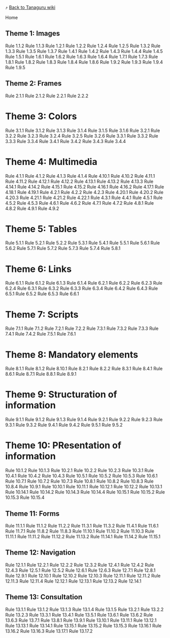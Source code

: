 :arrow_heading_up:  [Back to Tanaguru wiki](https://github.com/Tanaguru/Tanaguru/wiki)

Home

## Theme 1: Images

Rule 1.1.2
Rule 1.1.3
Rule 1.2.1
Rule 1.2.2
Rule 1.2.4
Rule 1.2.5
Rule 1.3.2
Rule 1.3.3
Rule 1.3.5
Rule 1.3.7
Rule 1.4.1
Rule 1.4.2
Rule 1.4.3
Rule 1.4.4
Rule 1.4.5
Rule 1.5.1
Rule 1.6.1
Rule 1.6.2
Rule 1.6.3
Rule 1.6.4
Rule 1.7.1
Rule 1.7.3
Rule 1.8.1
Rule 1.8.2
Rule 1.8.3
Rule 1.8.4
Rule 1.8.6
Rule 1.9.2
Rule 1.9.3
Rule 1.9.4
Rule 1.9.5

## Theme 2: Frames

Rule 2.1.1
Rule 2.1.2
Rule 2.2.1
Rule 2.2.2

# Theme 3: Colors

Rule 3.1.1
Rule 3.1.2
Rule 3.1.3
Rule 3.1.4
Rule 3.1.5
Rule 3.1.6
Rule 3.2.1
Rule 3.2.2
Rule 3.2.3
Rule 3.2.4
Rule 3.2.5
Rule 3.2.6
Rule 3.3.1
Rule 3.3.2
Rule 3.3.3
Rule 3.3.4
Rule 3.4.1
Rule 3.4.2
Rule 3.4.3
Rule 3.4.4

# Theme 4: Multimedia

Rule 4.1.1
Rule 4.1.2
Rule 4.1.3
Rule 4.1.4
Rule 4.10.1
Rule 4.10.2
Rule 4.11.1
Rule 4.11.2
Rule 4.12.1
Rule 4.12.2
Rule 4.13.1
Rule 4.13.2
Rule 4.13.3
Rule 4.14.1
Rule 4.14.2
Rule 4.15.1
Rule 4.15.2
Rule 4.16.1
Rule 4.16.2
Rule 4.17.1
Rule 4.18.1
Rule 4.19.1
Rule 4.2.1
Rule 4.2.2
Rule 4.2.3
Rule 4.20.1
Rule 4.20.2
Rule 4.20.3
Rule 4.21.1
Rule 4.21.2
Rule 4.22.1
Rule 4.3.1
Rule 4.4.1
Rule 4.5.1
Rule 4.5.2
Rule 4.5.3
Rule 4.6.1
Rule 4.6.2
Rule 4.7.1
Rule 4.7.2
Rule 4.8.1
Rule 4.8.2
Rule 4.9.1
Rule 4.9.2

# Theme 5: Tables

Rule 5.1.1
Rule 5.2.1
Rule 5.2.2
Rule 5.3.1
Rule 5.4.1
Rule 5.5.1
Rule 5.6.1
Rule 5.6.2
Rule 5.7.1
Rule 5.7.2
Rule 5.7.3
Rule 5.7.4
Rule 5.8.1

# Theme 6: Links

Rule 6.1.1
Rule 6.1.2
Rule 6.1.3
Rule 6.1.4
Rule 6.2.1
Rule 6.2.2
Rule 6.2.3
Rule 6.2.4
Rule 6.3.1
Rule 6.3.2
Rule 6.3.3
Rule 6.3.4
Rule 6.4.2
Rule 6.4.3
Rule 6.5.1
Rule 6.5.2
Rule 6.5.3
Rule 6.6.1

# Theme 7: Scripts

Rule 7.1.1
Rule 7.1.2
Rule 7.2.1
Rule 7.2.2
Rule 7.3.1
Rule 7.3.2
Rule 7.3.3
Rule 7.4.1
Rule 7.4.2
Rule 7.5.1
Rule 7.6.1

# Theme 8: Mandatory elements

Rule 8.1.1
Rule 8.1.2
Rule 8.10.1
Rule 8.2.1
Rule 8.2.2
Rule 8.3.1
Rule 8.4.1
Rule 8.6.1
Rule 8.7.1
Rule 8.8.1
Rule 8.9.1

# Theme 9: Structuration of information

Rule 9.1.1
Rule 9.1.2
Rule 9.1.3
Rule 9.1.4
Rule 9.2.1
Rule 9.2.2
Rule 9.2.3
Rule 9.3.1
Rule 9.3.2
Rule 9.4.1
Rule 9.4.2
Rule 9.5.1
Rule 9.5.2 

# Theme 10: PResentation of information

Rule 10.1.2
Rule 10.1.3
Rule 10.2.1
Rule 10.2.2
Rule 10.2.3
Rule 10.3.1
Rule 10.4.1
Rule 10.4.2
Rule 10.4.3
Rule 10.5.1
Rule 10.5.2
Rule 10.5.3
Rule 10.6.1
Rule 10.7.1
Rule 10.7.2
Rule 10.7.3
Rule 10.8.1
Rule 10.8.2
Rule 10.8.3
Rule 10.8.4
Rule 10.9.1
Rule 10.10.1
Rule 10.11.1
Rule 10.12.1
Rule 10.12.2
Rule 10.13.1
Rule 10.14.1
Rule 10.14.2
Rule 10.14.3
Rule 10.14.4
Rule 10.15.1
Rule 10.15.2
Rule 10.15.3
Rule 10.15.4

## Theme 11: Forms

Rule 11.1.1
Rule 11.1.2
Rule 11.2.2
Rule 11.3.1
Rule 11.3.2
Rule 11.4.1
Rule 11.6.1
Rule 11.7.1
Rule 11.8.2
Rule 11.8.3
Rule 11.10.1
Rule 11.10.2
Rule 11.10.3
Rule 11.11.1
Rule 11.11.2
Rule 11.12.2
Rule 11.13.2
Rule 11.14.1
Rule 11.14.2
Rule 11.15.1

## Theme 12: Navigation

Rule 12.1.1
Rule 12.2.1
Rule 12.2.2
Rule 12.3.2
Rule 12.4.1
Rule 12.4.2
Rule 12.4.3
Rule 12.5.1
Rule 12.5.2
Rule 12.6.1
Rule 12.6.3
Rule 12.7.1
Rule 12.8.1
Rule 12.9.1
Rule 12.10.1
Rule 12.10.2
Rule 12.10.3
Rule 12.11.1
Rule 12.11.2
Rule 12.11.3
Rule 12.11.4
Rule 12.12.1
Rule 12.13.1
Rule 12.13.2
Rule 12.14.1

## Theme 13: Consultation

Rule 13.1.1
Rule 13.1.2
Rule 13.1.3
Rule 13.1.4
Rule 13.1.5
Rule 13.2.1
Rule 13.2.2
Rule 13.2.3
Rule 13.3.1
Rule 13.4.1
Rule 13.5.1
Rule 13.6.1
Rule 13.6.2
Rule 13.6.3
Rule 13.7.1
Rule 13.8.1
Rule 13.9.1
Rule 13.10.1
Rule 13.11.1
Rule 13.12.1
Rule 13.13.1
Rule 13.14.1
Rule 13.15.1
Rule 13.15.2
Rule 13.15.3
Rule 13.16.1
Rule 13.16.2
Rule 13.16.3
Rule 13.17.1
Rule 13.17.2
